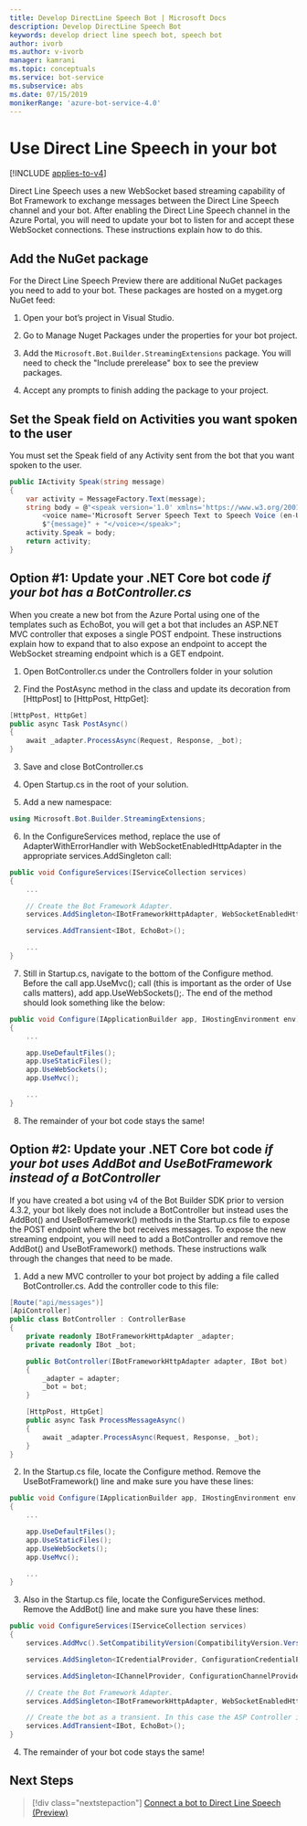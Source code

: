 ```yaml
---
title: Develop DirectLine Speech Bot | Microsoft Docs
description: Develop DirectLine Speech Bot
keywords: develop driect line speech bot, speech bot
author: ivorb
ms.author: v-ivorb
manager: kamrani
ms.topic: conceptuals
ms.service: bot-service
ms.subservice: abs
ms.date: 07/15/2019
monikerRange: 'azure-bot-service-4.0'
---
```


# Use Direct Line Speech in your bot 

[!INCLUDE [applies-to-v4](includes/applies-to.md)]

Direct Line Speech uses a new WebSocket based streaming capability of Bot Framework to exchange messages between the Direct Line Speech 
channel and your bot. After enabling the Direct Line Speech channel in the Azure Portal, you will need to update your bot to listen for 
and accept these WebSocket connections. These instructions explain how to do this.

## Add the NuGet package
For the Direct Line Speech Preview there are additional NuGet packages you need to add to your bot. These packages are hosted on a myget.org NuGet feed:
1.	Open your bot’s project in Visual Studio.

2.	Go to Manage Nuget Packages under the properties for your bot project.

3.	Add the `Microsoft.Bot.Builder.StreamingExtensions` package. You will need to check the "Include prerelease" box to see the preview packages.

4.	Accept any prompts to finish adding the package to your project.

## Set the Speak field on Activities you want spoken to the user
You must set the Speak field of any Activity sent from the bot that you want spoken to the user. 

```cs
public IActivity Speak(string message)
{
    var activity = MessageFactory.Text(message);
    string body = @"<speak version='1.0' xmlns='https://www.w3.org/2001/10/synthesis' xml:lang='en-US'>
        <voice name='Microsoft Server Speech Text to Speech Voice (en-US, JessaNeural)'>" +
        $"{message}" + "</voice></speak>";
    activity.Speak = body;
    return activity;
}
```

## Option #1: Update your .NET Core bot code _if your bot has a BotController.cs_
When you create a new bot from the Azure Portal using one of the templates such as EchoBot, you will get a bot that includes an ASP.NET MVC controller that exposes a single POST endpoint. These instructions explain how to expand that to also expose an endpoint to accept the WebSocket streaming endpoint which is a GET endpoint.
1.	Open BotController.cs under the Controllers folder in your solution

2.	Find the PostAsync method in the class and update its decoration from [HttpPost] to [HttpPost, HttpGet]:
```cs
[HttpPost, HttpGet]
public async Task PostAsync()
{ 
    await _adapter.ProcessAsync(Request, Response, _bot);
}
```

3.	Save and close BotController.cs

4.	Open Startup.cs in the root of your solution.

5.	Add a new namespace:

```cs
using Microsoft.Bot.Builder.StreamingExtensions;
```

6.	In the ConfigureServices method, replace the use of AdapterWithErrorHandler with WebSocketEnabledHttpAdapter in the 
appropriate services.AddSingleton call:

```cs
public void ConfigureServices(IServiceCollection services)
{
    ...    

    // Create the Bot Framework Adapter.
    services.AddSingleton<IBotFrameworkHttpAdapter, WebSocketEnabledHttpAdapter>();

    services.AddTransient<IBot, EchoBot>();

    ...
}
```

7. Still in Startup.cs, navigate to the bottom of the Configure method. Before the call app.UseMvc(); 
call (this is important as the order of Use calls matters), add app.UseWebSockets();. The end of the method should look 
something like the below:

```cs
public void Configure(IApplicationBuilder app, IHostingEnvironment env)
{
    ...

    app.UseDefaultFiles();
    app.UseStaticFiles();
    app.UseWebSockets();
    app.UseMvc();

    ...
}
```

8.	The remainder of your bot code stays the same!

## Option #2: Update your .NET Core bot code _if your bot uses AddBot and UseBotFramework instead of a BotController_

If you have created a bot using v4 of the Bot Builder SDK prior to version 4.3.2, your bot likely does not include a BotController but instead uses the AddBot() and UseBotFramework() methods in the Startup.cs file to expose the POST endpoint where the bot receives messages. To expose the new streaming endpoint, you will need to add a BotController and remove the AddBot() and UseBotFramework() methods. These instructions walk through the changes that need to be made.

1.	Add a new MVC controller to your bot project by adding a file called BotController.cs. Add the controller code to this file:

```cs
[Route("api/messages")]
[ApiController]
public class BotController : ControllerBase
{
    private readonly IBotFrameworkHttpAdapter _adapter;
    private readonly IBot _bot;

    public BotController(IBotFrameworkHttpAdapter adapter, IBot bot)
    {
        _adapter = adapter;
        _bot = bot;
    }

    [HttpPost, HttpGet]
    public async Task ProcessMessageAsync()
    {
        await _adapter.ProcessAsync(Request, Response, _bot);
    }
}
```
2.	In the Startup.cs file, locate the Configure method. Remove the UseBotFramework() line and make sure you have these lines:

```cs
public void Configure(IApplicationBuilder app, IHostingEnvironment env)
{
    ...

    app.UseDefaultFiles();
    app.UseStaticFiles();
    app.UseWebSockets();
    app.UseMvc();

    ...
}
```

3.	Also in the Startup.cs file, locate the ConfigureServices method. Remove the AddBot() line and make sure you have these lines:

```cs
public void ConfigureServices(IServiceCollection services)
{
    services.AddMvc().SetCompatibilityVersion(CompatibilityVersion.Version_2_1);

    services.AddSingleton<ICredentialProvider, ConfigurationCredentialProvider>();

    services.AddSingleton<IChannelProvider, ConfigurationChannelProvider>();

    // Create the Bot Framework Adapter.
    services.AddSingleton<IBotFrameworkHttpAdapter, WebSocketEnabledHttpAdapter>();

    // Create the bot as a transient. In this case the ASP Controller is expecting an IBot.
    services.AddTransient<IBot, EchoBot>();
}
```
4.	The remainder of your bot code stays the same!

## Next Steps
> [!div class="nextstepaction"]
> [Connect a bot to Direct Line Speech (Preview)](./bot-service-channel-connect-directlinespeech.md)
